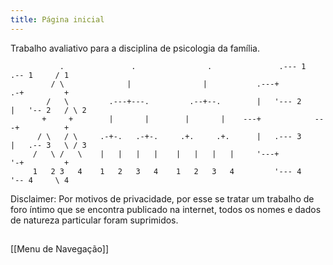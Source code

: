 ```yaml
---
title: Página inicial
---
```


Trabalho avaliativo para a disciplina de psicologia da família.

```goat
           .               .                .               .--- 1          .-- 1     / 1
         / \              |                |           .---+            .-+         +
        /   \         .---+---.         .--+--.        |   '--- 2      |   '-- 2   / \ 2
       +     +        |       |        |       |    ---+            ---+          +
      / \   / \     .-+-.   .-+-.     .+.     .+.      |   .--- 3      |   .-- 3   \ / 3
     /   \ /   \    |   |   |   |    |   |   |   |     '---+            '-+         +
     1   2 3   4    1   2   3   4    1   2   3   4         '--- 4          '-- 4     \ 4

```

Disclaimer: 
Por motivos de privacidade, por esse se tratar um trabalho de foro íntimo que se encontra publicado na internet, todos os nomes e dados de natureza particular foram suprimidos.


## 
[[Menu de Navegação]]